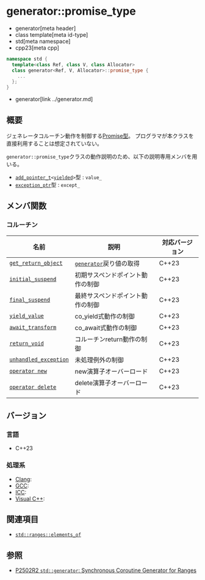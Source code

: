 # generator::promise_type
* generator[meta header]
* class template[meta id-type]
* std[meta namespace]
* cpp23[meta cpp]

```cpp
namespace std {
  template<class Ref, class V, class Allocator>
  class generator<Ref, V, Allocator>::promise_type {
    ...
  };
}
```
* generator[link ../generator.md]


## 概要
ジェネレータコルーチン動作を制御する[Promise型](/lang/cpp20/coroutines.md)。
プログラマが本クラスを直接利用することは想定されていない。


`generator::promise_type`クラスの動作説明のため、以下の説明専用メンバを用いる。

- [`add_pointer_t`](/reference/type_traits/add_pointer.md)`<`[`yielded`](../generator.md)`>`型 : `value_`
- [`exception_ptr`](/reference/exception/exception_ptr.md)型 : `except_`


## メンバ関数
### コルーチン

| 名前            | 説明           | 対応バージョン |
|-----------------|----------------|----------------|
| [`get_return_object`](promise_type/get_return_object.md) | [`generator`](../generator.md)戻り値の取得 | C++23 |
| [`initial_suspend`](promise_type/initial_suspend.md) | 初期サスペンドポイント動作の制御 | C++23 |
| [`final_suspend`](promise_type/final_suspend.md) | 最終サスペンドポイント動作の制御 | C++23 |
| [`yield_value`](promise_type/yield_value.md) | co_yield式動作の制御 | C++23 |
| [`await_transform`](promise_type/await_transform.md) | co_await式動作の制御 | C++23 |
| [`return_void`](promise_type/return_void.md) | コルーチンreturn動作の制御 | C++23 |
| [`unhandled_exception`](promise_type/unhandled_exception.md) | 未処理例外の制御 | C++23 |
| [`operator new`](promise_type/op_new.md) | new演算子オーバーロード | C++23 |
| [`operator delete`](promise_type/op_delete.md) | delete演算子オーバーロード | C++23 |


## バージョン
### 言語
- C++23

### 処理系
- [Clang](/implementation.md#clang):
- [GCC](/implementation.md#gcc):
- [ICC](/implementation.md#icc):
- [Visual C++](/implementation.md#visual_cpp):


## 関連項目
- [`std::ranges::elements_of`](/reference/ranges/elements_of.md)


## 参照
- [P2502R2 `std::generator`: Synchronous Coroutine Generator for Ranges](https://www.open-std.org/jtc1/sc22/wg21/docs/papers/2022/p2502r2.pdf)

